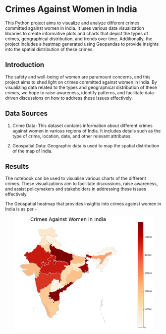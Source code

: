 # Crimes Against Women in India

This Python project aims to visualize and analyze different crimes committed against women in India. It uses various data visualization libraries to create informative plots and charts that depict the types of crimes, geographical distribution, and trends over time. Additionally, the project includes a heatmap generated using Geopandas to provide insights into the spatial distribution of these crimes.

## Introduction

The safety and well-being of women are paramount concerns, and this project aims to shed light on crimes committed against women in India. By visualizing data related to the types and geographical distribution of these crimes, we hope to raise awareness, identify patterns, and facilitate data-driven discussions on how to address these issues effectively.

## Data Sources

1. Crime Data: This dataset contains information about different crimes against women in various regions of India. It includes details such as the type of crime, location, date, and other relevant attributes.

2. Geospatial Data: Geographic data is used to map the spatial distribution of the map of India.

## Results

The notebook can be used to visualise various charts of the different crimes. These visualizations aim to facilitate discussions, raise awareness, and assist policymakers and stakeholders in addressing these issues effectively.

The Geospatial heatmap that provides insights into crimes against women in India is as per -

<div align = "center">
<kbd>
<img src="images/image.png" alt="alt text" width="450"/>
</kbd>
</div>
